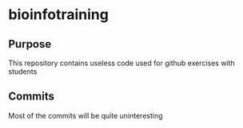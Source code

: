 # bioinfotraining

## Purpose 
This repository contains useless code used for github exercises with students

## Commits
Most of the commits will be quite uninteresting
